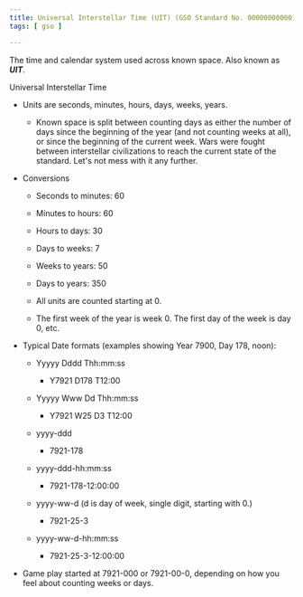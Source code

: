 ```yaml
---
title: Universal Interstellar Time (UIT) (GSO Standard No. 000000000001)
tags: [ gso ]

---
```


The time and calendar system used across known space. Also known as ***UIT***.

<!--more-->

Universal Interstellar Time

-   Units are seconds, minutes, hours, days, weeks, years.

    -   Known space is split between counting days as either the number
      of days since the beginning of the year (and not counting weeks
      at all), or since the beginning of the current week. Wars were
      fought between interstellar civilizations to reach the current
      state of the standard. Let's not mess with it any further.

-   Conversions

    -   Seconds to minutes: 60

    -   Minutes to hours: 60

    -   Hours to days: 30

    -   Days to weeks: 7

    -   Weeks to years: 50

    -   Days to years: 350

    -   All units are counted starting at 0.

    -   The first week of the year is week 0. The first day of the
        week is day 0, etc.

-   Typical Date formats (examples showing Year 7900, Day 178, noon):

    -   Yyyyy Dddd Thh:mm:ss

        -   Y7921 D178 T12:00

    -   Yyyyy Www Dd Thh:mm:ss

        -   Y7921 W25 D3 T12:00

    -   yyyy-ddd

        -   7921-178

    -   yyyy-ddd-hh:mm:ss

        -   7921-178-12:00:00

    -   yyyy-ww-d (d is day of week, single digit, starting with 0.)

        -   7921-25-3

    -   yyyy-ww-d-hh:mm:ss

        -   7921-25-3-12:00:00

-   Game play started at 7921-000 or 7921-00-0, depending on how you
    feel about counting weeks or days.

